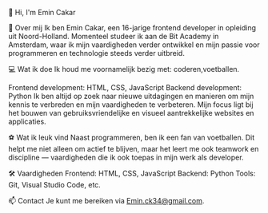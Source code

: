 👋 Hi, I'm Emin Cakar


🚀 Over mij
Ik ben Emin Cakar, een 16-jarige frontend developer in opleiding uit Noord-Holland. Momenteel studeer ik aan de Bit Academy in Amsterdam, waar ik mijn vaardigheden verder ontwikkel en mijn passie voor programmeren en technologie steeds verder uitbreid.


💻 Wat ik doe
Ik houd me voornamelijk bezig met: coderen,voetballen.


Frontend development: HTML, CSS, JavaScript
Backend development: Python
Ik ben altijd op zoek naar nieuwe uitdagingen en manieren om mijn kennis te verbreden en mijn vaardigheden te verbeteren. Mijn focus ligt bij het bouwen van gebruiksvriendelijke en visueel aantrekkelijke websites en applicaties.


⚽ Wat ik leuk vind
Naast programmeren, ben ik een fan van voetballen. Dit helpt me niet alleen om actief te blijven, maar het leert me ook teamwork en discipline — vaardigheden die ik ook toepas in mijn werk als developer.


🛠️ Vaardigheden
Frontend: HTML, CSS, JavaScript
Backend: Python
Tools: Git, Visual Studio Code, etc.


📫 Contact
Je kunt me bereiken via Emin.ck34@gmail.com.
